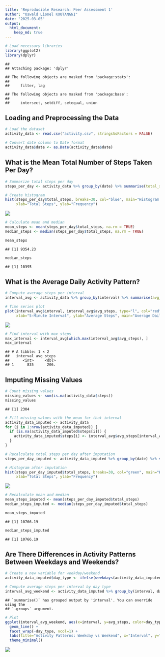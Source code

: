 ```yaml
---
title: 'Reproducible Research: Peer Assessment 1'
author: "Oswald Lionel KOUTANGNI"
date: "2025-03-05"
output: 
  html_document:
    keep_md: true
---
```



``` r
# Load necessary libraries
library(ggplot2)
library(dplyr)
```

```
## 
## Attaching package: 'dplyr'
```

```
## The following objects are masked from 'package:stats':
## 
##     filter, lag
```

```
## The following objects are masked from 'package:base':
## 
##     intersect, setdiff, setequal, union
```

## Loading and Preprocessing the Data

``` r
# Load the dataset
activity_data <- read.csv("activity.csv", stringsAsFactors = FALSE)

# Convert date column to Date format
activity_data$date <- as.Date(activity_data$date)
```

## What is the Mean Total Number of Steps Taken Per Day?

``` r
# Summarize total steps per day
steps_per_day <- activity_data %>% group_by(date) %>% summarise(total_steps = sum(steps, na.rm = TRUE))

# Create histogram
hist(steps_per_day$total_steps, breaks=30, col="blue", main="Histogram of Total Steps Per Day",
     xlab="Total Steps", ylab="Frequency")
```

![](PA1_template_files/figure-html/total-steps-1.png)<!-- -->

``` r
# Calculate mean and median
mean_steps <- mean(steps_per_day$total_steps, na.rm = TRUE)
median_steps <- median(steps_per_day$total_steps, na.rm = TRUE)

mean_steps
```

```
## [1] 9354.23
```

``` r
median_steps
```

```
## [1] 10395
```

## What is the Average Daily Activity Pattern?

``` r
# Compute average steps per interval
interval_avg <- activity_data %>% group_by(interval) %>% summarise(avg_steps = mean(steps, na.rm = TRUE))

# Time series plot
plot(interval_avg$interval, interval_avg$avg_steps, type="l", col="red", lwd=2, 
     xlab="5-Minute Interval", ylab="Average Steps", main="Average Daily Activity Pattern")
```

![](PA1_template_files/figure-html/daily-pattern-1.png)<!-- -->

``` r
# Find interval with max steps
max_interval <- interval_avg[which.max(interval_avg$avg_steps), ]
max_interval
```

```
## # A tibble: 1 × 2
##   interval avg_steps
##      <int>     <dbl>
## 1      835      206.
```

## Imputing Missing Values

``` r
# Count missing values
missing_values <- sum(is.na(activity_data$steps))
missing_values
```

```
## [1] 2304
```

``` r
# Fill missing values with the mean for that interval
activity_data_imputed <- activity_data
for (i in 1:nrow(activity_data_imputed)) {
  if (is.na(activity_data_imputed$steps[i])) {
    activity_data_imputed$steps[i] <- interval_avg$avg_steps[interval_avg$interval == activity_data_imputed$interval[i]]
  }
}

# Recalculate total steps per day after imputation
steps_per_day_imputed <- activity_data_imputed %>% group_by(date) %>% summarise(total_steps = sum(steps))

# Histogram after imputation
hist(steps_per_day_imputed$total_steps, breaks=30, col="green", main="Histogram of Total Steps Per Day (Imputed)",
     xlab="Total Steps", ylab="Frequency")
```

![](PA1_template_files/figure-html/impute-missing-1.png)<!-- -->

``` r
# Recalculate mean and median
mean_steps_imputed <- mean(steps_per_day_imputed$total_steps)
median_steps_imputed <- median(steps_per_day_imputed$total_steps)

mean_steps_imputed
```

```
## [1] 10766.19
```

``` r
median_steps_imputed
```

```
## [1] 10766.19
```

## Are There Differences in Activity Patterns Between Weekdays and Weekends?

``` r
# Create a new variable for weekday/weekend
activity_data_imputed$day_type <- ifelse(weekdays(activity_data_imputed$date) %in% c("Saturday", "Sunday"), "Weekend", "Weekday")

# Compute average steps per interval by day type
interval_avg_weekend <- activity_data_imputed %>% group_by(interval, day_type) %>% summarise(avg_steps = mean(steps))
```

```
## `summarise()` has grouped output by 'interval'. You can override using the
## `.groups` argument.
```

``` r
# Plot
ggplot(interval_avg_weekend, aes(x=interval, y=avg_steps, color=day_type)) +
  geom_line() +
  facet_wrap(~day_type, ncol=1) +
  labs(title="Activity Patterns: Weekday vs Weekend", x="Interval", y="Average Steps") +
  theme_minimal()
```

![](PA1_template_files/figure-html/weekday-weekend-1.png)<!-- -->


